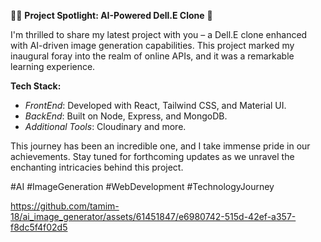 👩‍💻 **Project Spotlight: AI-Powered Dell.E Clone** 🚀

I'm thrilled to share my latest project with you – a Dell.E clone enhanced with AI-driven image generation capabilities. This project marked my inaugural foray into the realm of online APIs, and it was a remarkable learning experience.

**Tech Stack:**
- *FrontEnd*: Developed with React, Tailwind CSS, and Material UI.
- *BackEnd*: Built on Node, Express, and MongoDB.
- *Additional Tools*: Cloudinary and more.

This journey has been an incredible one, and I take immense pride in our achievements. Stay tuned for forthcoming updates as we unravel the enchanting intricacies behind this project. 

#AI #ImageGeneration #WebDevelopment #TechnologyJourney


https://github.com/tamim-18/ai_image_generator/assets/61451847/e6980742-515d-42ef-a357-f8dc5f4f02d5


